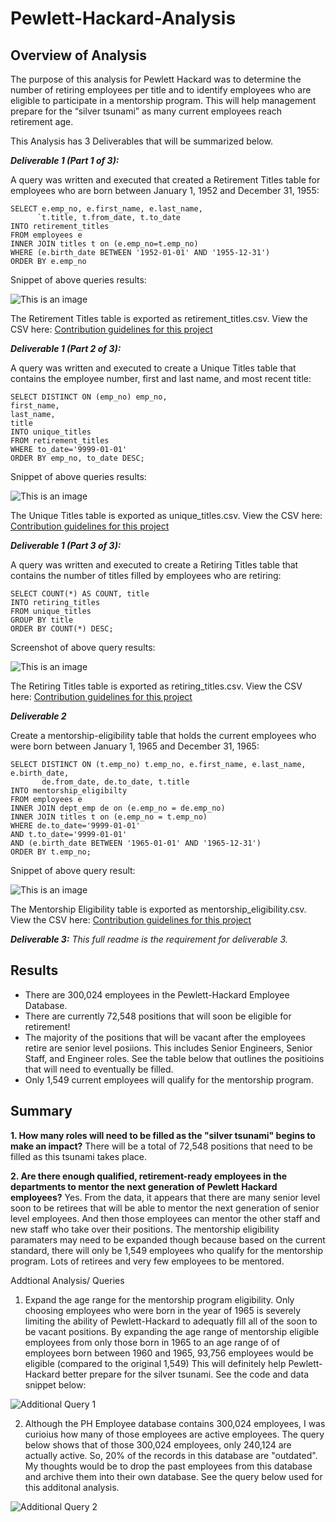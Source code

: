 # Pewlett-Hackard-Analysis

## Overview of Analysis

The purpose of this analysis for Pewlett Hackard was to determine the number of retiring employees per title and to identify employees who are eligible to participate in a mentorship program. This will help management prepare for the “silver tsunami” as many current employees reach retirement age.

This Analysis has 3 Deliverables that will be summarized below.

***Deliverable 1 (Part 1 of 3):***

A query was written and executed that created a Retirement Titles table for employees who are born between January 1, 1952 and December 31, 1955: 
```
SELECT e.emp_no, e.first_name, e.last_name,
      `t.title, t.from_date, t.to_date
INTO retirement_titles
FROM employees e
INNER JOIN titles t on (e.emp_no=t.emp_no)
WHERE (e.birth_date BETWEEN '1952-01-01' AND '1955-12-31')
ORDER BY e.emp_no
```

Snippet of above queries results:

![This is an image](https://myoctocat.com/assets/images/base-octocat.svg)

The Retirement Titles table is exported as retirement_titles.csv. View the CSV here: [Contribution guidelines for this project](docs/CONTRIBUTING.md)

***Deliverable 1 (Part 2 of 3):***

A query was written and executed to create a Unique Titles table that contains the employee number, first and last name, and most recent title:

```
SELECT DISTINCT ON (emp_no) emp_no,
first_name,
last_name,
title
INTO unique_titles
FROM retirement_titles
WHERE to_date='9999-01-01'
ORDER BY emp_no, to_date DESC;
```

Snippet of above queries results:

![This is an image](https://myoctocat.com/assets/images/base-octocat.svg)

The Unique Titles table is exported as unique_titles.csv. View the CSV here: [Contribution guidelines for this project](docs/CONTRIBUTING.md)

***Deliverable 1 (Part 3 of 3):***

A query was written and executed to create a Retiring Titles table that contains the number of titles filled by employees who are retiring:
```
SELECT COUNT(*) AS COUNT, title
INTO retiring_titles
FROM unique_titles
GROUP BY title
ORDER BY COUNT(*) DESC;
```
Screenshot of above query results:


![This is an image](https://myoctocat.com/assets/images/base-octocat.svg)

The Retiring Titles table is exported as retiring_titles.csv. View the CSV here: [Contribution guidelines for this project](docs/CONTRIBUTING.md)

***Deliverable 2***

Create a mentorship-eligibility table that holds the current employees who were born between January 1, 1965 and December 31, 1965:

```
SELECT DISTINCT ON (t.emp_no) t.emp_no, e.first_name, e.last_name, e.birth_date,
	   de.from_date, de.to_date, t.title
INTO mentorship_eligibilty
FROM employees e 
INNER JOIN dept_emp de on (e.emp_no = de.emp_no)
INNER JOIN titles t on (e.emp_no = t.emp_no)
WHERE de.to_date='9999-01-01' 
AND t.to_date='9999-01-01' 
AND (e.birth_date BETWEEN '1965-01-01' AND '1965-12-31')
ORDER BY t.emp_no;
```
Snippet of above query result:

![This is an image](https://myoctocat.com/assets/images/base-octocat.svg)

The Mentorship Eligibility table is exported as mentorship_eligibility.csv. View the CSV here: [Contribution guidelines for this project](docs/CONTRIBUTING.md)

***Deliverable 3:***
*This full readme is the requirement for deliverable 3.*

## Results

- There are 300,024 employees in the Pewlett-Hackard Employee Database.
- There are currently 72,548 positions that will soon be eligible for retirement!
- The majority of the positions that will be vacant after the employees retire are senior level posiions. This includes Senior Engineers, Senior Staff, and Engineer roles. See the table below that outlines the positioins that will need to eventually be filled.
- Only 1,549 current employees will qualify for the mentorship program.

## Summary

**1. How many roles will need to be filled as the "silver tsunami" begins to make an impact?** There will be a total of 72,548 positions that need to be filled as this tsunami takes place.

**2. Are there enough qualified, retirement-ready employees in the departments to mentor the next generation of Pewlett Hackard employees?** Yes. From the data, it appears that there are many senior level soon to be retirees that will be able to mentor the next generation of senior level employees. And then those employees can mentor the other staff and new staff who take over their positions. The mentorship eligibility paramaters may need to be expanded though because based on the current standard, there will only be 1,549 employees who qualify for the mentorship program. Lots of retirees and very few employees to be mentored.

Addtional Analysis/ Queries

1. Expand the age range for the mentorship program eligibility. Only choosing employees who were born in the year of 1965 is severely limiting the ability of Pewlett-Hackard to adequatly fill all of the soon to be vacant positions. By expanding the age range of mentorship eligible employees from only those born in 1965 to an age range of of employees born between 1960 and 1965, 93,756 employees would be eligible (compared to the original 1,549) This will definitely help Pewlett-Hackard better prepare for the silver tsunami. See the code and data snippet below:

![Additional Query 1](https://myoctocat.com/assets/images/base-octocat.svg)

2. Although the PH Employee database contains 300,024 employees, I was curioius how many of those employees are active employees. The query below shows that of those 300,024 employees, only 240,124 are actually active. So, 20% of the records in this database are "outdated". My thoughts would be to drop the past employees from this database and archive them into their own database. See the query below used for this additonal analysis.

![Additional Query 2](https://myoctocat.com/assets/images/base-octocat.svg)


